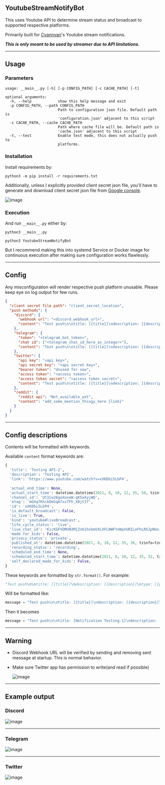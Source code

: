 ## YoutubeStreamNotifyBot

This uses Youtube API to determine stream status and broadcast to supported respective platforms.

Primarily built for [Cyannyan](https://cyannyan.com)'s Youtube stream notifications.

***This is only meant to be used by streamer due to API limitations.***

---

## Usage

### Parameters

```
usage: __main__.py [-h] [-p CONFIG_PATH] [-c CACHE_PATH] [-t]

optional arguments:
  -h, --help            show this help message and exit
  -p CONFIG_PATH, --path CONFIG_PATH
                        Path to configuration json file. Default path is
                        'configuration.json' adjacent to this script
  -c CACHE_PATH, --cache CACHE_PATH
                        Path where cache file will be. Default path is
                        'cache.json' adjacent to this script
  -t, --test            Enable test mode, this does not actually push to
                        platforms.
```

### Installation 

Install requirements by:
```
python3 -m pip install -r requirements.txt
```

Additionally, unless I explicitly provided client secret json file,
you'll have to generate and download client secret json file from [Google console](https://console.cloud.google.com/apis/credentials).

![image](https://user-images.githubusercontent.com/26041217/128898306-a3c23e68-5d67-4c17-b4bd-77ab6362dc10.png)

### Execution

And run `__main__.py` either by:

```
python3 __main__.py
```

```
python3 YoutubeStreamNotifyBot
```

But I recommend making this into systemd Service or Docker image for continuous execution after making sure configuration works flawlessly.

---

## Config

Any misconfiguration will render respective push platform unusable. Please keep eye on log output for few runs.

```json
{
  "client secret file path": "client_secret_location",
  "push methods": {
    "discord": {
      "webhook url": "<discord_webhook_url>",
      "content": "Test push\n\ntitle: [{title}]\ndescription: [{description}]\ntype: [{privacy_status}]\nurl: [{link}]"
    },
    "telegram": {
      "token": "<telegram_bot_token>",
      "chat id": ["<telegram_chat_id_here_as_integer>"],
      "content": "Test push\n\ntitle: [{title}]\ndescription: [{description}]\ntype: [{privacy_status}]\nurl: [{link}]"
    },
    "twitter": {
      "api key": "<api key>",
      "api secret key": "<api secret key>",
      "bearer token": "Unused for now",
      "access token": "<access token>",
      "access token secret": "<access token secret>",
      "content": "Test push\n\ntitle: [{title}]\ndescription: [{description}]\ntype: [{privacy_status}]\nurl: [{link}]"
    },
    "reddit": {
      "reddit api": "Not_available_yet",
      "content": "add_some_mention_thingy_here {link}"
    }
  }
}

```

---

## Config descriptions

Contents will be formatted with keywords.

Available `content` format keywords are:
```python
{
  'title': 'Testing API-2',
  'description': 'Testing API',
  'link': 'https://www.youtube.com/watch?v=xXKDbi5LbP4',
  
  'actual_end_time': None,
  'actual_start_time': datetime.datetime(2021, 8, 10, 12, 35, 50, tzinfo=tzutc()),
  'channel_id': 'UC1Cw26goXoneW-qK5aXyjWQ',
  'etag': 'mGXq7KhcbDmSqA7xsTFh_X0jtIY',
  'id': 'xXKDbi5LbP4',
  'is_default_broadcast': False,
  'is_live': True,
  'kind': 'youtube#liveBroadcast',
  'life_cycle_status': 'live',
  'live_chat_id': 'KicKGFVDMUN3MjZnb1hvbmVXLXFLNWFYeWpXURILeFhLRGJpNUxiUDQ',
  'made_for_kids': False,
  'privacy_status': 'private',
  'published_at': datetime.datetime(2021, 8, 10, 12, 35, 36, tzinfo=tzutc()),
  'recording_status': 'recording',
  'scheduled_end_time': None,
  'scheduled_start_time': datetime.datetime(2021, 8, 10, 12, 35, 32, tzinfo=tzutc()),
  'self_declared_made_for_kids': False,
}
```

These keywords are formatted by `str.format()`. For example:
```python
"Test push\n\ntitle: [{title}]\ndescription: [{description}]\ntype: [{privacy_status}]\nurl: [{link}]"
```

Will be formatted like:

```python
message = "Test push\n\ntitle: [{title}]\ndescription: [{description}]\ntype: [{privacy_status}]\nurl: [{stream_url}]".format(**dict)
```

Then it becomes

```python
message = "Test push\n\ntitle: [Notification Testing-1]\ndescription: [Testing notifications]\ntype: [public]\nurl: [https://www.youtube.com/watch?v=LE6VO0KNbuY]"
```

---

## Warning

- Discord Webhook URL will be verified by sending and removing sent message at startup. This is normal behavior.


- Make sure Twitter app has permission to write(and read if possible)

    ![image](https://user-images.githubusercontent.com/26041217/128051987-ea4a6749-8668-411f-a94f-9a22d0236b7b.png)

---

## Example output

### Discord

  ![image](https://user-images.githubusercontent.com/26041217/128896757-b158bcb6-0482-4a0c-8e61-669996e9fad8.png)

---

### Telegram

  ![image](https://user-images.githubusercontent.com/26041217/128896569-d1f06c5e-4162-4834-bac8-f03ca805020e.png)

---

### Twitter

  ![image](https://user-images.githubusercontent.com/26041217/128896542-25708fc0-2912-43a1-b817-5105b7f2d189.png)

